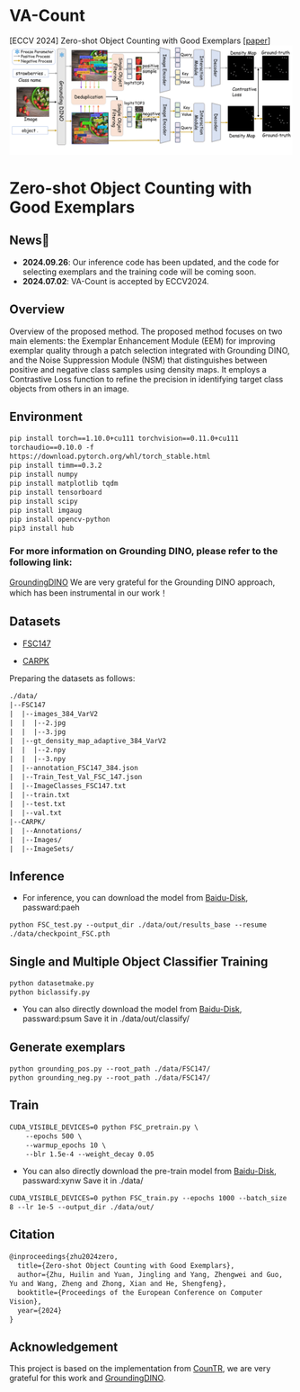 # VA-Count
[ECCV 2024] Zero-shot Object Counting with Good Exemplars
[[paper](https://arxiv.org/abs/2407.04948)]   
![figure](figure.png)
# Zero-shot Object Counting with Good Exemplars
## News🚀
* **2024.09.26**: Our inference code has been updated, and the code for selecting exemplars and the training code will be coming soon.
* **2024.07.02**: VA-Count is accepted by ECCV2024.
## Overview 
Overview of the proposed method. The proposed method focuses on two main elements: the Exemplar Enhancement Module (EEM) for improving exemplar quality through a patch selection integrated with Grounding DINO, and the Noise Suppression Module (NSM) that distinguishes between positive and negative class samples using density maps. It employs a Contrastive Loss function to refine the precision in identifying target class objects from others in an image.
## Environment
```
pip install torch==1.10.0+cu111 torchvision==0.11.0+cu111 torchaudio==0.10.0 -f https://download.pytorch.org/whl/torch_stable.html
pip install timm==0.3.2
pip install numpy
pip install matplotlib tqdm 
pip install tensorboard
pip install scipy
pip install imgaug
pip install opencv-python
pip3 install hub
```
### For more information on Grounding DINO, please refer to the following link: 
[GroundingDINO](https://github.com/IDEA-Research/GroundingDINO)
We are very grateful for the Grounding DINO approach, which has been instrumental in our work！

## Datasets

* [FSC147](https://github.com/cvlab-stonybrook/LearningToCountEverything)

* [CARPK](https://lafi.github.io/LPN/)

Preparing the datasets as follows:

```
./data/
|--FSC147
|  |--images_384_VarV2
|  |  |--2.jpg
|  |  |--3.jpg
|  |--gt_density_map_adaptive_384_VarV2
|  |  |--2.npy
|  |  |--3.npy
|  |--annotation_FSC147_384.json
|  |--Train_Test_Val_FSC_147.json
|  |--ImageClasses_FSC147.txt
|  |--train.txt
|  |--test.txt
|  |--val.txt
|--CARPK/
|  |--Annotations/
|  |--Images/
|  |--ImageSets/
```
## Inference
+  For inference, you can download the model from [Baidu-Disk](https://pan.baidu.com/s/11sbdDYLDfTOIPx5pZvBpmw?pwd=paeh), passward:paeh
```
python FSC_test.py --output_dir ./data/out/results_base --resume ./data/checkpoint_FSC.pth
```
## Single and Multiple Object Classifier Training
```
python datasetmake.py
python biclassify.py
```
+  You can also directly download the model from [Baidu-Disk](https://pan.baidu.com/s/1fOF0giI3yQpvGTiNFUI7cQ?pwd=psum), passward:psum Save it in ./data/out/classify/
## Generate exemplars
```
python grounding_pos.py --root_path ./data/FSC147/
python grounding_neg.py --root_path ./data/FSC147/
```

## Train

```
CUDA_VISIBLE_DEVICES=0 python FSC_pretrain.py \
    --epochs 500 \
    --warmup_epochs 10 \
    --blr 1.5e-4 --weight_decay 0.05
```
+  You can also directly download the pre-train model from [Baidu-Disk](https://pan.baidu.com/s/1_-w_9I4bPA66pMZkHTrdrg?pwd=xynw), passward:xynw Save it in ./data/ 
```
CUDA_VISIBLE_DEVICES=0 python FSC_train.py --epochs 1000 --batch_size 8 --lr 1e-5 --output_dir ./data/out/
```

## Citation

```
@inproceedings{zhu2024zero,
  title={Zero-shot Object Counting with Good Exemplars},
  author={Zhu, Huilin and Yuan, Jingling and Yang, Zhengwei and Guo, Yu and Wang, Zheng and Zhong, Xian and He, Shengfeng},
  booktitle={Proceedings of the European Conference on Computer Vision},
  year={2024}
}
```

## Acknowledgement
This project is based on the implementation from [CounTR](https://github.com/Verg-Avesta/CounTR), we are very grateful for this work and [GroundingDINO](https://github.com/IDEA-Research/GroundingDINO).
